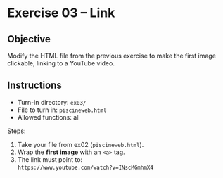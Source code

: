 # Exercise 03 – Link

## Objective
Modify the HTML file from the previous exercise to make the first image clickable, linking to a YouTube video.

## Instructions
- Turn-in directory: `ex03/`
- File to turn in: `piscineweb.html`
- Allowed functions: all

Steps:
1. Take your file from ex02 (`piscineweb.html`).
2. Wrap the **first image** with an `<a>` tag.
3. The link must point to:  
   `https://www.youtube.com/watch?v=INscMGmhmX4`